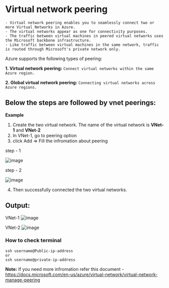 # Virtual network peering
```
- Virtual network peering enables you to seamlessly connect two or more Virtual Networks in Azure. 
- The virtual networks appear as one for connectivity purposes. 
- The traffic between virtual machines in peered virtual networks uses the Microsoft backbone infrastructure. 
- Like traffic between virtual machines in the same network, traffic is routed through Microsoft's private network only.
```
Azure supports the following types of peering:

   **1. Virtual network peering:** `Connect virtual networks within the same Azure region.`
   
   **2. Global virtual network peering:** `Connecting virtual networks across Azure regions.`
  
## Below the steps are followed by vnet peerings:
**Example**
1. Create the two virtual network. The name of the virtual network is **VNet-1** and **VNet-2**
2. In VNet-1, go to peering option 
3. click Add => Fill the infromation about peering 
 
step - 1

![image](https://user-images.githubusercontent.com/91359308/174969883-2355c821-866e-4455-9d40-3487cbd601a7.png)

step - 2

![image](https://user-images.githubusercontent.com/91359308/174970258-11c0b74d-8fdc-48a6-b8c7-25eeb1d92260.png)

4. Then successfully connected the two virtual networks.

**Output:**
------------

VNet-1
![image](https://user-images.githubusercontent.com/91359308/174968884-b106f2d8-36f9-4876-9faa-85bcba15c157.png)

VNet-2
![image](https://user-images.githubusercontent.com/91359308/174969264-3af99845-841d-4985-bbe7-f48565f2344b.png)

### How to check terminal

```
ssh username@Public-ip-address
or
ssh username@private-ip-address
```



**Note:**
If you need more infromation refer this document - https://docs.microsoft.com/en-us/azure/virtual-network/virtual-network-manage-peering
